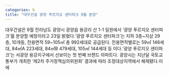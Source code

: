 ```yaml
---
categories: h
title: "대우건설 광양 푸르지오 센터파크 9월 분양"
---
```

대우건설은 9월 전라남도 광양시 광양읍 용강리 산 1-1 일원에서 ‘광양 푸르지오 센터파크’를 분양할 예정이라고 23일 밝혔다.‘광양 푸르지오 센터파크’는 지하 3층~지상 29층, 10개동, 전용면적 59~105㎡ 총 992세대로 공급된다. 전용면적별로는 59㎡ 146세대, 84㎡A 223세대, 84㎡B 479세대, 105㎡ 144세대 등 이다.‘광양 푸르지오 센터파크’는 서광양 용강지구에서 선보이는 첫 번째 브랜드 아파트다. 광양시는 지난달 국토교통부가 개최한 ‘제2차 주거정책심의위원회’ 결과에 따라 조정대상지역에서 해제됐다.이에
